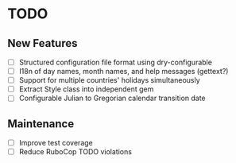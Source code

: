 # TODO

## New Features
- [ ] Structured configuration file format using dry-configurable
- [ ] I18n of day names, month names, and help messages (gettext?)
- [ ] Support for multiple countries' holidays simultaneously
- [ ] Extract Style class into independent gem
- [ ] Configurable Julian to Gregorian calendar transition date

## Maintenance
- [ ] Improve test coverage
- [ ] Reduce RuboCop TODO violations
